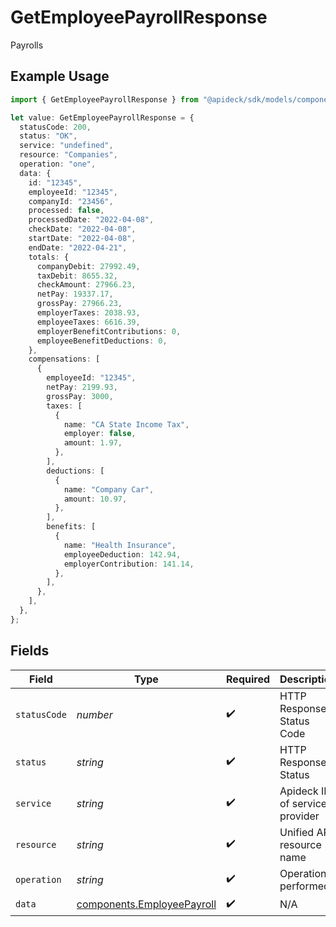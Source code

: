 # GetEmployeePayrollResponse

Payrolls

## Example Usage

```typescript
import { GetEmployeePayrollResponse } from "@apideck/sdk/models/components";

let value: GetEmployeePayrollResponse = {
  statusCode: 200,
  status: "OK",
  service: "undefined",
  resource: "Companies",
  operation: "one",
  data: {
    id: "12345",
    employeeId: "12345",
    companyId: "23456",
    processed: false,
    processedDate: "2022-04-08",
    checkDate: "2022-04-08",
    startDate: "2022-04-08",
    endDate: "2022-04-21",
    totals: {
      companyDebit: 27992.49,
      taxDebit: 8655.32,
      checkAmount: 27966.23,
      netPay: 19337.17,
      grossPay: 27966.23,
      employerTaxes: 2038.93,
      employeeTaxes: 6616.39,
      employerBenefitContributions: 0,
      employeeBenefitDeductions: 0,
    },
    compensations: [
      {
        employeeId: "12345",
        netPay: 2199.93,
        grossPay: 3000,
        taxes: [
          {
            name: "CA State Income Tax",
            employer: false,
            amount: 1.97,
          },
        ],
        deductions: [
          {
            name: "Company Car",
            amount: 10.97,
          },
        ],
        benefits: [
          {
            name: "Health Insurance",
            employeeDeduction: 142.94,
            employerContribution: 141.14,
          },
        ],
      },
    ],
  },
};
```

## Fields

| Field                                                                    | Type                                                                     | Required                                                                 | Description                                                              | Example                                                                  |
| ------------------------------------------------------------------------ | ------------------------------------------------------------------------ | ------------------------------------------------------------------------ | ------------------------------------------------------------------------ | ------------------------------------------------------------------------ |
| `statusCode`                                                             | *number*                                                                 | :heavy_check_mark:                                                       | HTTP Response Status Code                                                | 200                                                                      |
| `status`                                                                 | *string*                                                                 | :heavy_check_mark:                                                       | HTTP Response Status                                                     | OK                                                                       |
| `service`                                                                | *string*                                                                 | :heavy_check_mark:                                                       | Apideck ID of service provider                                           | undefined                                                                |
| `resource`                                                               | *string*                                                                 | :heavy_check_mark:                                                       | Unified API resource name                                                | Companies                                                                |
| `operation`                                                              | *string*                                                                 | :heavy_check_mark:                                                       | Operation performed                                                      | one                                                                      |
| `data`                                                                   | [components.EmployeePayroll](../../models/components/employeepayroll.md) | :heavy_check_mark:                                                       | N/A                                                                      |                                                                          |